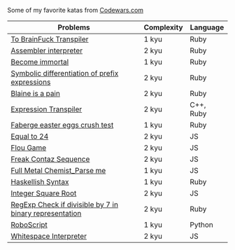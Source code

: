 Some of my favorite katas from [Codewars.com](codewars.com)

| Problems                                                                                                                                                                                                                | Complexity  | Language    |
|-----------------------------------------------------------------------------------------------------------------------------------------------------------------------------------------------------------------------  |------------ |-----------  |
| [To BrainFuck Transpiler](https://github.com/nam288/codewars.com/tree/master/To%20BrainFuck%20Transpiler)                                                                                                               | 1 kyu       | Ruby        |
| [Assembler interpreter](https://github.com/nam288/codewars.com/tree/master/Assembler%20Interpreter)                                                                                                                     | 2 kyu       | Ruby        |
| [Become immortal](https://github.com/nam288/codewars.com/tree/master/BECOME%20IMMORTAL)                                                                                                                                 | 1 kyu       | Ruby        |
| [Symbolic differentiation of prefix expressions](https://github.com/nam288/codewars.com/tree/master/Symbolic%20differentiation%20of%20prefix%20expressions)                                                             | 2 kyu       | Ruby        |
| [Blaine is a pain](https://github.com/nam288/codewars.com/tree/master/Blaine%20is%20a%20pain)                                                                                                                           | 2 kyu       | Ruby        |
| [Expression Transpiler](https://github.com/nam288/codewars.com/tree/master/Expression%20Transpiler)                                                                                                                     | 2 kyu       | C++, Ruby   |
| [Faberge easter eggs crush test](https://github.com/nam288/codewars.com/tree/master/Faberge%20easter%20eggs%20crush%20test%20%5Blinear%5D)                                                                              | 1 kyu       | Ruby        |
| [Equal to 24](https://github.com/nam288/codewars.com/tree/master/Fastest%20Code:%20Equal%20to%2024)                                                                                                                     | 2 kyu       | JS          |
| [Flou Game](https://github.com/nam288/codewars.com/tree/master/Flou%20Game)                                                                                                                                             | 2 kyu       | JS          |
| [Freak Contaz Sequence](https://github.com/nam288/codewars.com/tree/master/Freak%20Contaz%20Sequence)                                                                                                                   | 2 kyu       | JS          |
| [Full Metal Chemist_Parse me](https://github.com/nam288/codewars.com/tree/master/Full%20Metal%20Chemist_Parse%20me)                                                                                                     | 1 kyu       | JS          |
| [Haskellish Syntax](https://github.com/nam288/codewars.com/tree/master/Haskellish%20Syntax)                                                                                                                             | 1 kyu       | Ruby        |
| [Integer Square Root](https://github.com/nam288/codewars.com/tree/master/Integer%20Square%20Root)                                                                                                                       | 2 kyu       | JS          |
| [RegExp Check if divisible by 7 in binary representation](https://github.com/nam288/codewars.com/tree/master/Regular%20Expression%20-%20Check%20if%20divisible%20by%207%20in%20binary%20representation)   | 2 kyu       | Ruby        |
| [RoboScript](https://github.com/nam288/codewars.com/tree/master/RoboScript)                                                                                                                                             | 1 kyu       | Python      |
| [Whitespace Interpreter](https://github.com/nam288/codewars.com/tree/master/Whitespace%20Interpreter)                                                                                                                   | 2 kyu       | JS          |
